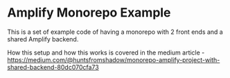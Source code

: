 # Amplify Monorepo Example

This is a set of example code of having a monorepo with 2 front ends and a shared Amplify backend.

How this setup and how this works is covered in the medium article - https://medium.com/@huntsfromshadow/monorepo-amplify-project-with-shared-backend-80dc070cfa73
